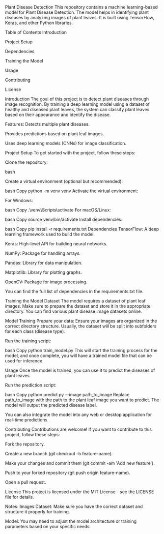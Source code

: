 Plant Disease Detection
This repository contains a machine learning-based model for Plant Disease Detection. The model helps in identifying plant diseases by analyzing images of plant leaves. It is built using TensorFlow, Keras, and other Python libraries.

Table of Contents
Introduction

Project Setup

Dependencies

Training the Model

Usage

Contributing

License

Introduction
The goal of this project is to detect plant diseases through image recognition. By training a deep learning model using a dataset of healthy and diseased plant leaves, the system can classify plant leaves based on their appearance and identify the disease.

Features:
Detects multiple plant diseases.

Provides predictions based on plant leaf images.

Uses deep learning models (CNNs) for image classification.

Project Setup
To get started with the project, follow these steps:

Clone the repository:

bash

Create a virtual environment (optional but recommended):

bash
Copy
python -m venv venv
Activate the virtual environment:

For Windows:

bash
Copy
.\venv\Scripts\activate
For macOS/Linux:

bash
Copy
source venv/bin/activate
Install dependencies:

bash
Copy
pip install -r requirements.txt
Dependencies
TensorFlow: A deep learning framework used to build the model.

Keras: High-level API for building neural networks.

NumPy: Package for handling arrays.

Pandas: Library for data manipulation.

Matplotlib: Library for plotting graphs.

OpenCV: Package for image processing.

You can find the full list of dependencies in the requirements.txt file.

Training the Model
Dataset
The model requires a dataset of plant leaf images. Make sure to prepare the dataset and store it in the appropriate directory. You can find various plant disease image datasets online.

Model Training
Prepare your data: Ensure your images are organized in the correct directory structure. Usually, the dataset will be split into subfolders for each class (disease type).

Run the training script:

bash
Copy
python train_model.py
This will start the training process for the model, and once complete, you will have a trained model file that can be used for inference.

Usage
Once the model is trained, you can use it to predict the diseases of plant leaves.

Run the prediction script:

bash
Copy
python predict.py --image path_to_image
Replace path_to_image with the path to the plant leaf image you want to predict. The model will output the predicted disease label.

You can also integrate the model into any web or desktop application for real-time predictions.

Contributing
Contributions are welcome! If you want to contribute to this project, follow these steps:

Fork the repository.

Create a new branch (git checkout -b feature-name).

Make your changes and commit them (git commit -am 'Add new feature').

Push to your forked repository (git push origin feature-name).

Open a pull request.

License
This project is licensed under the MIT License - see the LICENSE file for details.

Notes:
Images Dataset: Make sure you have the correct dataset and structure it properly for training.

Model: You may need to adjust the model architecture or training parameters based on your specific needs.
